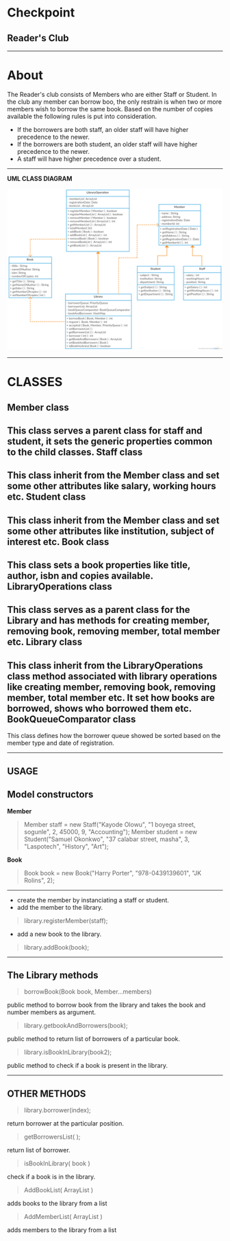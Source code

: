 **Checkpoint**
==============

Reader's Club
-------------


----------
**About**
========
The Reader's club consists of Members who are either Staff or Student. In the club any member can borrow boo, the only restrain is when two or more members wish to borrow the same book.
Based on the number of copies available the following rules is put into consideration.

 - If the borrowers are both staff, an older staff will have higher precedence to the newer.
 - If the borrowers are both student, an older staff will have higher precedence to the newer.
 - A staff will have higher precedence over a student.


----------
**UML CLASS DIAGRAM**

![Uml class Diagram](https://github.com/andela-gkuti/Checkpoint-one/blob/master/uml.png?raw=true)


----------


**CLASSES**
=====

Member class
------------
This class serves a parent class for staff and student,  it sets the generic properties common to the child classes.
Staff class
------------
This class inherit from the Member class and set some other attributes like salary, working hours etc.
Student class
------------
This class inherit from the Member class and set some other attributes like institution, subject of interest etc.
Book class
------------
This class sets a book properties like title, author, isbn and copies available.
LibraryOperations class
------------
This class serves as a parent class for the Library and has methods for creating member, removing book, removing member, total member etc.
Library class
------------
This class inherit from the LibraryOperations class method associated with library operations like creating member, removing book, removing member, total member etc. It set how books are borrowed, shows who borrowed them etc.
BookQueueComparator class
------------
This class defines how the borrower queue showed be sorted based on the member type and date of registration.


----------


**USAGE**
-----

Model constructors
------------------


**Member**

> Member staff = new Staff("Kayode Olowu", "1 boyega street, sogunle", 2, 45000, 9, "Accounting");
> Member student = new Student("Samuel Okonkwo", "37 calabar street, masha", 3, "Laspotech", "History", "Art");

**Book**

> Book book = new Book("Harry Porter", "978-0439139601", "JK Rolins", 2);


----------


 - create the member by instanciating a staff or student.
 - add the member to the library.

 

> library.registerMember(staff);

 - add a new book to the library.

> library.addBook(book);

----------

The Library methods
-------------------

> borrowBook(Book book, Member...members)

public method to borrow book from the library and takes the book and number members as argument.

> library.getbookAndBorrowers(book);

public method to return list of borrowers of a particular book.

> library.isBookInLibrary(book2);

public method to check if a book is present in the library.


----------

**OTHER METHODS**
--------------------

> library.borrower(index);

return borrower at the particular position.

> getBorrowersList( );

return list of borrower.

> isBookInLibrary( book )

check if a book is in the library.

> AddBookList( ArrayList )

adds books to the library from a list

> AddMemberList( ArrayList )

adds members to the library from a list